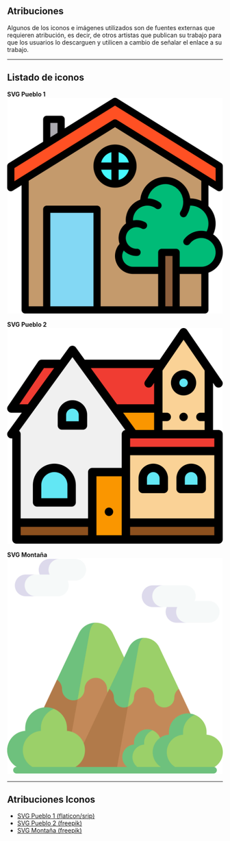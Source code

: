 ## Atribuciones

Algunos de los iconos e imágenes utilizados son de fuentes externas que requieren atribución, es decir, de otros artistas que publican su trabajo para que los usuarios lo descarguen y utilicen a cambio de señalar el enlace a su trabajo.

----------------------------------------------------------------------

## Listado de iconos

**SVG Pueblo 1**  
![pueblo-1.svg](./../code/img/pueblo-1.svg)

**SVG Pueblo 2**  
![pueblo-2.svg](./../code/img/pueblo-2.svg)

**SVG Montaña**  
![mountain.svg](./../code/img/mountain.svg)

----------------------------------------------------------------------


## Atribuciones Iconos

- [SVG Pueblo 1 (flaticon/srip)](https://www.flaticon.es/autores/srip)
- [SVG Pueblo 2 (freepik)](https://www.freepik.com)
- [SVG Montaña (freepik)](https://www.freepik.com)
